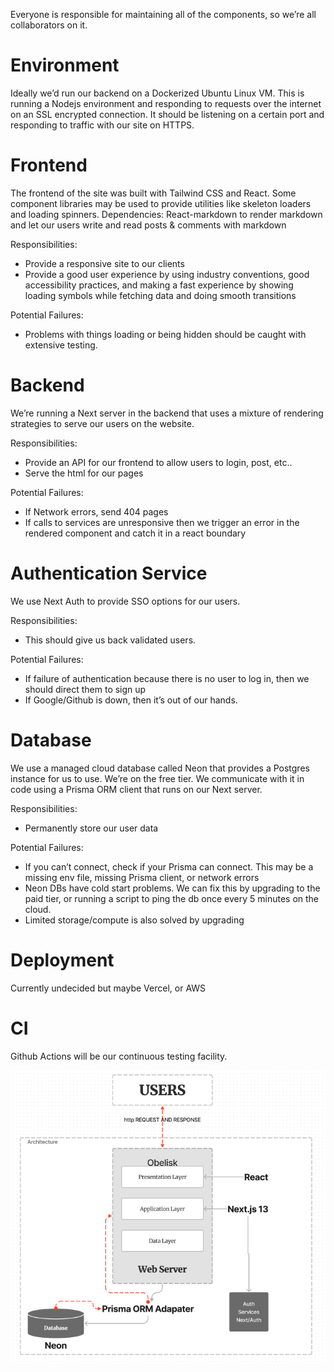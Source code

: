Everyone is responsible for maintaining all of the components, so we’re all collaborators on it.
# Environment
Ideally we’d run our backend on a Dockerized Ubuntu Linux VM. This is running a Nodejs environment and responding to requests over the internet on an SSL encrypted connection. It should be listening on a certain port and responding to traffic with our site on HTTPS.

# Frontend
The frontend of the site was built with Tailwind CSS and React. Some component libraries may be used to provide utilities like skeleton loaders and loading spinners.
Dependencies:
React-markdown to render markdown and let our users write and read posts & comments with markdown

Responsibilities:
 - Provide a responsive site to our clients
 - Provide a good user experience by using industry conventions, good accessibility practices, and making a fast experience by showing loading symbols while fetching data and doing smooth transitions

Potential Failures:
 - Problems with things loading or being hidden should be caught with extensive testing.

# Backend
We’re running a Next server in the backend that uses a mixture of rendering strategies to serve our users on the website.

Responsibilities:
 - Provide an API for our frontend to allow users to login, post, etc..
 - Serve the html for our pages

Potential Failures:
 - If Network errors, send 404 pages
 - If calls to services are unresponsive then we trigger an error in the rendered component and catch it in a react boundary

# Authentication Service
We use Next Auth to provide SSO options for our users.

Responsibilities:
 - This should give us back validated users.

Potential Failures:
 - If failure of authentication because there is no user to log in, then we should direct them to sign up
 - If Google/Github is down, then it’s out of our hands.

# Database
We use a managed cloud database called Neon that provides a Postgres instance for us to use. We’re on the free tier. We communicate with it in code using a Prisma ORM client that runs on our Next server.

Responsibilities:
 - Permanently store our user data


Potential Failures:
 - If you can’t connect, check if your Prisma can connect. This may be a missing env file, missing Prisma client, or network errors
 - Neon DBs have cold start problems. We can fix this by upgrading to the paid tier, or running a script to ping the db once every 5 minutes on the cloud.
 - Limited storage/compute is also solved by upgrading


# Deployment
Currently undecided but maybe Vercel, or AWS

# CI
Github Actions will be our continuous testing facility.

![System Design](artifacts/SDD.png)


